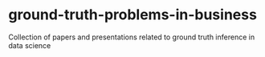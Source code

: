 # ground-truth-problems-in-business
Collection of papers and presentations related to ground truth inference in data science
